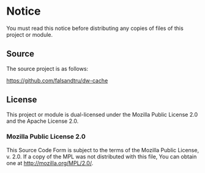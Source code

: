 # Notice

You must read this notice before distributing any copies of files of this project or module.

## Source

The source project is as follows:

https://github.com/falsandtru/dw-cache

## License

This project or module is dual-licensed under the Mozilla Public License 2.0 and the Apache License 2.0.

### Mozilla Public License 2.0

This Source Code Form is subject to the terms of the Mozilla Public License, v. 2.0. If a copy of the MPL was not distributed with this file, You can obtain one at http://mozilla.org/MPL/2.0/.

